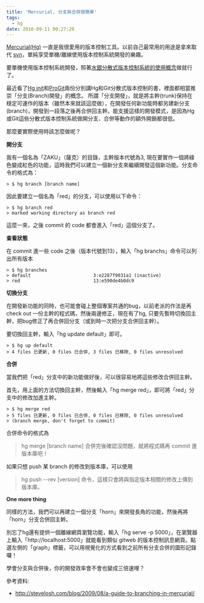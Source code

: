 ```yaml
---
title: 'Mercurial, 分支與合併很簡單'
tags:
  - hg
date: 2010-09-11 00:27:20
---
```


[Mercurial(Hg)](http://mercurial.selenic.com/) 一直是我很愛用的版本控制工具。以前自己最常用的用途是拿來取代 [svn](http://subversion.tigris.org/)，單純享受單機/離線使用版本控制系統開發的樂趣。

要單機使用版本控制系統開發，照著[水銀分散式版本控制系統的使用概念](http://inet6.blogspot.com/2007/04/mercurial-mozilla.html)做就行了。

最近看了[Hg init](http://hginit.com/top/)和[ProGit](http://progit.org/book/zh/)兩份分別講Hg和Git分散式版本控制的書，裡面都相當推崇「分支(Branch)開發」的概念。
所謂「分支開發」，就是將主幹(trunk)保持在穩定可運作的版本（雖然本來就該這麼做），在開發任何新功能時都另建新分支(branch)，開發到一段落之後再合併回主幹。能支援這樣的開發模式，是因為Hg或Git這些分散式版本控制系統做開分支、合併等動作的額外開銷都很低。

那麼要實際使用時該怎麼做呢？

**開分支**

我有一個名為「ZAKU」（薩克）的目錄，主幹版本代號為3, 現在要實作一個將綠色變成紅色的功能，這時我們可以建立一個新分支來繼續開發這個新功能。分支命令的格式為：

```
> $ hg branch [branch name]
```

因此要建立一個名為「red」的分支，可以使用以下命令：

```
> $ hg branch red
> marked working directory as branch red
```
這麼一來，之後 commit 的 code 都會進入「red」這個分支了。

**查看狀態**

在 commit 進一些 code 之後（版本代號到13），輸入「hg branchs」命令可以列出所有版本

```
> $ hg branches
> default                       3:e2287f9031a1 (inactive)
> red                           13:e590de4b0dc9
```

**切換分支**

在開發新功能的同時，也可能會碰上整個專案共通的bug，以前老派的作法是再 check out 一份主幹的程式碼，然後兩邊修正，現在有了hg, 只要先暫時切換回主幹，把bug修正了再合併回分支（或到時一次把分支合併回主幹）。

要切換回主幹，輸入「hg update default」即可。

```
> $ hg up default
> 4 files 已更新, 0 files 已合併, 3 files 已移除, 0 files unresolved
```

**合併**

當我們把「red」分支中的新功能做好後，可以很容易地將這些修改合併回主幹。

首先，用上面的方法切換回主幹，然後輸入「hg merge red」，即可將「red」分支中的修改加進主幹。

```
> $ hg merge red
> 5 files 已更新, 0 files 已合併, 0 files 已移除, 0 files unresolved
> (branch merge, don't forget to commit)
```

合併命令的格式為

> hg merge [branch name]
合併完後確認沒問題，就將程式碼再 commit 進版本庫吧！

如果只想 push 某 branch 的修改到版本庫，可以使用
> hg push --rev [version]
命令，這樣只會將與指定版本相關的修改上傳到版本庫。

**One more thing**

同樣的方法，我們可以再建立一個分支「horn」來開發長角的功能，然後再將「horn」分支合併回主幹。

別忘了hg還有提供一個離線網頁瀏覽功能，輸入「hg serve -p 5000」，在瀏覽器上輸入「http://localhost:5000」就能看到類似 gitweb 的版本控制訊息網頁。點選左側的「graph」標籤，可以用視覺化的方式看到之前所有分支合併的圖形記錄囉！

學會分支與合併後，你的開發效率會不會也變成三倍速哩？

參考資料: 
* http://stevelosh.com/blog/2009/08/a-guide-to-branching-in-mercurial/
